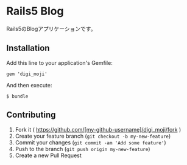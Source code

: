 # Rails5 Blog

Rails5のBlogアプリケーションです。

## Installation

Add this line to your application's Gemfile:

```
gem 'digi_moji'
```

And then execute:

    $ bundle


## Contributing

1. Fork it ( https://github.com/[my-github-username]/digi_moji/fork )
2. Create your feature branch (`git checkout -b my-new-feature`)
3. Commit your changes (`git commit -am 'Add some feature'`)
4. Push to the branch (`git push origin my-new-feature`)
5. Create a new Pull Request
